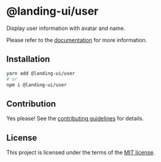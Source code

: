 # @landing-ui/user

Display user information with avatar and name.

Please refer to the [documentation](https://nextui.org/docs/components/user) for more information.

## Installation

```sh
yarn add @landing-ui/user
# or
npm i @landing-ui/user
```

## Contribution

Yes please! See the
[contributing guidelines](https://github.com/PanagiotisPitsikoulis/landing.ui/blob/master/CONTRIBUTING.md)
for details.

## License

This project is licensed under the terms of the
[MIT license](https://github.com/PanagiotisPitsikoulis/landing.ui/blob/master/LICENSE).
